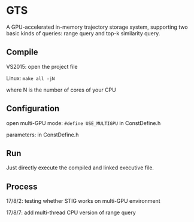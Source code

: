 # GTS
A GPU-accelerated in-memory trajectory storage system, supporting two basic kinds of queries: range query and top-k similarity query.

## Compile ##
VS2015: open the project file

Linux: `make all -jN`

where N is the number of cores of your CPU

## Configuration ##
open multi-GPU mode: `#define USE_MULTIGPU` in ConstDefine.h

parameters: in ConstDefine.h

## Run ##
Just directly execute the compiled and linked executive file.

## Process ##
17/8/2: testing whether STIG works on multi-GPU environment

17/8/7: add multi-thread CPU version of range query
